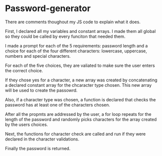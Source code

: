 # Password-generator

There are comments thoughout my JS code to explain what it does.

First, I declared all my variables and constant arrays. I made them all global so they could be called by every funciton that needed them.

I made a prompt for each of the 5 requirements: password length and a choice for each of the four different characters: lowercase, uppercase, numbers and special characters.

For each of the five choices, they are valiated to make sure the user enters the correct choice. 

If they chose yes for a character, a new array was created by concatenating a declared constant array for the chcaracter type chosen. This new array will be used to create the passowrd. 

Also, if a character type was chosen, a function is declared that checks the password has at least one of the characters chosen.

After all the propmts are addressed by the user, a for loop repeats for the length of the password and randomly picks characters for the array created by the users choices.

Next, the functions for character check are called and run if they were declared in the character validations.

Finally the password is returned.